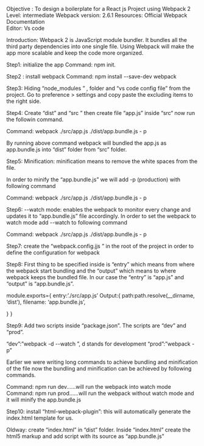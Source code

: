  
Objective : To design a boilerplate for a React js Project using Webpack 2
Level: intermediate 
Webpack version: 2.6.1
Resources: Official Webpack Documentation  
Editor: Vs code
 
 
Introduction: Webpack 2 is JavaScript  module bundler. It bundles all the third party dependencies into one single file. Using Webpack will make the app more scalable and keep the code more organized. 
 
Step1: initialize the app
Command: npm init.
 
Step2 : install webpack 
Command: npm install --save-dev webpack
 
Step3: Hiding “node_modules ” , folder  and “vs code config file” from the project. Go to preference > settings and  copy paste the excluding items to the right side.
 
Step4: Create “dist” and “src ” then create file “app.js” inside “src“ now run the followin command.
 
Command: webpack ./src/app.js ./dist/app.bundle.js - p 
 
By running above command webpack will bundled the app.js as app.bundle.js into “dist” folder from “src” folder.
 
Step5: Minification: minification means to remove the white spaces from the file.
 
In order to minify the “app.bundle.js” we will add -p (production) with following command
 
Command: webpack ./src/app.js ./dist/app.bundle.js - p 
 
Step6: --watch mode: enables the webpack to monitor every change and updates it to “app.bundle.js” file  accordingly.
 In order to set the webpack to watch mode add --watch to following command
 
Command: webpack ./src/app.js ./dist/app.bundle.js - p 
 
Step7: create the “webpack.config.jjs ” in the root of the project in order to define the configuration for webpack
 
Step8: First thing to be specified inside is “entry” which means from where the webpack start bundling and the “output” which means to where webpack keeps the bundled file. In our case the “entry” is “app.js” and “output” is “app.bundle.js”.
 
module.exports={
entry:’./src/app.js’
Output:{
path:path.resolve(__dirname, ‘dist’),
filename: ‘app.bundle.js’,
 
} 
}
 
Step9: Add two scripts inside “package.json”. The scripts are “dev” and “prod”.
 
“dev”:”webpack -d --watch ”, d stands for development
“prod”:”webpack -p”
 
Earlier we were writing long commands to achieve bundling and minification of the file now the bundling and minification can be achieved by following commands.
 
Command:  npm run dev…...will run the webpack into watch mode  
Command:  npm run prod…...will run the webpack without watch mode and it will minify the app.bundle.js
 
 
 
 
Step10: install “html-webpack-plugin”: this will automatically generate the index.html template for us.
 
 
Oldway: create “index.html” in “dist” folder. Inside “index.html” create the html5 markup and add script with its source as “app.bundle.js”
 
<!DOCTYPE html>
<html>
  <head>
    <meta http-equiv="Content-type" content="text/html; charset=utf-8"/>
    <title>My Project</title>
  </head>
  <body>
    <div id='root'></div>
      <script type="text/javascript" src="app.bundle.js></script>
  </body>
</html>
 
New way: the html plugin is now generated through html-webpack plugin
Command: npm install --save -dev html webpack plugin 
And then configure it inside the wepack.config.js
When you will run the app the index.html will be generated
 
The configuration of the html-webpack-plugin
 
1st: Import it to webpack.config.js
const HtmlWebpackPlugin = require('html-webpack-plugin');
 
2nd: place it into plugins section 
 
plugins: [
 
        new HtmlWebpackPlugin({
            title: 'Webpack2 Learning',
            minify: {
                collapseWhitespace: true
            },
            hash: true,
            template: './public/index.html'
        }),
    ]
 
Webpack 2 style, css, sass-loader
 
Loaders: Loaders allows to preprocess files as you load them. They also transform files from different lnguages.
To include css files we need “css-loader”
 
 
Step 11: install css-loader
Command: npm install --save -dev css-loader
 
After installing “css-loader ” and configuring it in “webpack.config.js” create “app.css” inside the “src” folder and  create some styles inside “app.css” finally import it to “app.js” 
Now if we run the project in the browser the project will run successfully, however the styles will not be visible. In order to solve this problem we nee style loader.
 
 
Step 12: install “style-loader” 
Command: npm install --save-dev style-loader
After installing style-loader, configure it to “webpack.config.js”
Now if you run the app the styles would be visible.
 
Step 13: install sass-loader and node-sass to handle css in sass.
Command: npm install --save-dev sass-loader node-sass
After convert the app.css to app.scss
 
Step 14: install “ExtractTextPlugin” in order bundle styles into one single file and export it to dist folder.
Currently the styles ar inline.
Command: npm install --save-dev extract-text-webpack-plugin
After installing the plugin, import it to “webpack.config.js” as follow,
 
const ExtractTextPlugin = require('extract-text-webpack-plugin');
 
After importing it, update the plugins section inside “webpack.config.js” with following code.
new ExtractTextPlugin({
            filename: 'style.css',
            disable: !isProd,
            allChunks: true
        }),
 
Step 15: install webpack dev server
command : npm install --save-dev webpack-dev-server
Update package.json: “dev”:”webpack-dev-server”
Webpack Dev Server: It provides the live reloading. It reloads the page every time the changes are made.
Configure the webpack dev server inside “webpack.config.js” as follow
devServer: {
        contentBase: path.join(__dirname, 'dist'),
        compress: true,
        hot: true,
        open: true
    },
 
The main difference between Webpack and Webpack Dev Server is that in Webpack renders and writes the files directly on the disk whereas in Webpack Dev Server the files are served from memory.
 
Step 16: install React, ReactDOM and all necessary babel needed to load javascript also add HMR.
Command: npm install --save react react-dom
Command: npm install --save-dev babel-cli babel-loader babel-core babel-preset-es2015 babel-preset-react
Command: npm install --save react-hot-loader
After installing the above packages create the file “index.js” in the “src” folder and write the following code inside the file   
 
import React from 'react';
import ReactDOM from 'react-dom';
import App from './app';
import { AppContainer } from 'react-hot-loader';
// AppContainer is a necessary wrapper component for HMR
 
 
const render=(Component)=>{
    ReactDOM.render(
        <AppContainer>
            <Component />
        </AppContainer>,
        document.getElementById('root')
    )
};
 
render(App);
 
// Hot Module Replacement API
 
if(module.hot){
    module.hot.accept('./app',()=>{
        render(App)
    });
}
 
 
 
After that update the “app.js” as follow
import css from './app.scss';
import React, { Component } from 'react';
class App extends Component {
    render() {
        return (
            <div>
                <h1>Hello from me....</h1>
            </div>
        );
    }
}
export default App;
After that change the entry point in “webpack.config.js” from app.js to index.js
After that create the “.babelrc” file on the root  to transpile the jsx and handle the hmr, update the file with following code.
{
    "presets": [
        [ "es2015",{"modules": false}],
// webpack understands the native import syntax, and uses it for tree shaking
        "react"
        // Transpile React components to JavaScript
    ],
    "plugins": [
        "react-hot-loader/babel"
        // Enables React code to work with HMR.
    ]
}
 
After that update the devServer module inside “webpack.config.js” with  hot :true this entry will enable the HMR(hot module replacement).
 
After that import webpack inside “webpack.config.js”
const webpack = require('webpack');
 
After that add two plugins inside the plugins section of “webpack.config.js”
 
new webpack.HotModuleReplacementPlugin(),
new webpack.NamedModulesPlugin(),
 
After that update the entry and output module inside “webpack.config.js” as follow
entry: [
        'react-hot-loader/patch',
        // activate HMR for React
        'webpack-dev-server/client?http://localhost:8080',
        // bundle the client for webpack-dev-server
        // and connect to the provided endpoint
        'webpack/hot/only-dev-server',
        // bundle the client for hot reloading
        // only- means to only hot reload for successful updates
        './src/index.js'
        // the entry point of our app
    ],
    output: {
        path: path.resolve(__dirname, 'dist'),
        filename: 'bundle.js',
        publicPath: '/'
    },
 
 After that update the plugins section with 
 
 
Step 17: Setting up production and development environment so that we can use ”extract-text-webpack-plugin” in production mode and and HMR in development mode. We are doing this because ”extract-text-webpack-plugin” does not work with HMR.
 
 
Since we are using windows therefore we have to install
Command: npm install --save-dev cross-env
 
Now let’s make some changes in “package.json” scripts as follow
 "scripts": {
    "dev": "webpack-dev-server",
    "prod": "npm run clean && cross-env NODE_ENV=production webpack -p",
    "clean": "rm -rf ./dist"
  },
 
After that we will make some changes inside “webpack.config.js” file as follow 
 
 
const isProd = process.env.NODE_ENV === 'production' // this will return true or false
const cssDev = ['style-loader', 'css-loader', 'sass-loader'];
const cssProd = ExtractTextPlugin.extract({
    fallback: 'style-loader',
    use: ['css-loader', 'sass-loader'],
    publicPath: '/dist'
 
})
 
const cssConfig = isProd ? cssProd : cssDev;
 
 
Pass the “cssConfig” inside the loaders module.
Now if we are in development mode the HMR will be functional and in production mode the ”extract-text-webpack-plugin” will be functional.
 
 
Step 18: Adding Linter to the project. Linters are very important for a project
Command: npm install --save-dev eslint
Command: npm install --save-dev eslint-loader
Command: npm install --save-dev eslint-config-standard eslint-config-standard-react eslint-plugin-standard eslint-plugin-promise eslint-plugin-import eslint-plugin-node eslint-plugin-react

Now create eslintrc.json in the root folder and write following code

{
    "extends": ["standard", "standard-react"]
}

 
That's it………..
 
